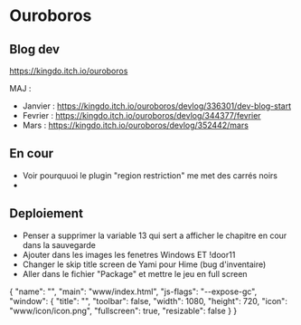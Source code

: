 # Ouroboros
## Blog dev
https://kingdo.itch.io/ouroboros

MAJ :
- Janvier : https://kingdo.itch.io/ouroboros/devlog/336301/dev-blog-start
- Fevrier : https://kingdo.itch.io/ouroboros/devlog/344377/fevrier
- Mars : https://kingdo.itch.io/ouroboros/devlog/352442/mars

## En cour
- Voir pourquuoi le plugin "region restriction" me met des carrés noirs
- 

## Deploiement
- Penser a supprimer la variable 13 qui sert a afficher le chapitre en cour dans la sauvegarde
- Ajouter dans les images les fenetres Windows ET !door11
- Changer le skip title screen de Yami pour Hime (bug d'inventaire)
- Aller dans le fichier "Package" et mettre le jeu en full screen


{
    "name": "",
    "main": "www/index.html",
    "js-flags": "--expose-gc",
    "window": {
        "title": "",
        "toolbar": false,
        "width": 1080,
        "height": 720,
        "icon": "www/icon/icon.png",
	"fullscreen": true,
	"resizable": false
    }
}

